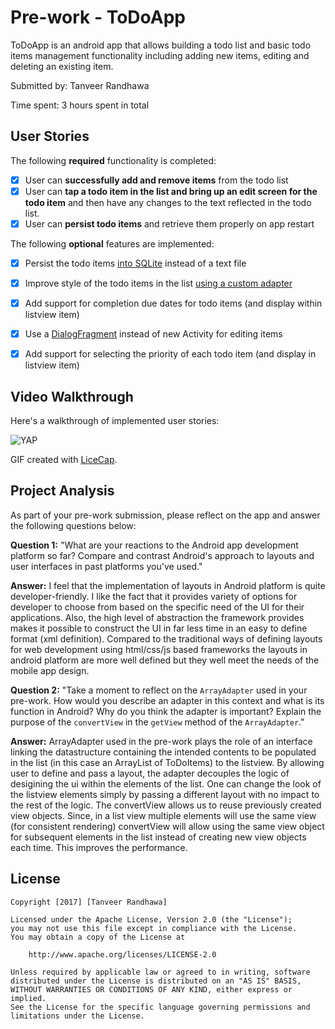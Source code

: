 # Pre-work - ToDoApp

ToDoApp is an android app that allows building a todo list and basic todo items management functionality including adding new items, editing and deleting an existing item.

Submitted by: Tanveer Randhawa

Time spent: 3 hours spent in total

## User Stories

The following **required** functionality is completed:

* [x] User can **successfully add and remove items** from the todo list
* [x] User can **tap a todo item in the list and bring up an edit screen for the todo item** and then have any changes to the text reflected in the todo list.
* [x] User can **persist todo items** and retrieve them properly on app restart

The following **optional** features are implemented:

* [x] Persist the todo items [into SQLite](http://guides.codepath.com/android/Persisting-Data-to-the-Device#sqlite) instead of a text file
* [x] Improve style of the todo items in the list [using a custom adapter](http://guides.codepath.com/android/Using-an-ArrayAdapter-with-ListView)
* [x] Add support for completion due dates for todo items (and display within listview item)
* [x] Use a [DialogFragment](http://guides.codepath.com/android/Using-DialogFragment) instead of new Activity for editing items
* [x] Add support for selecting the priority of each todo item (and display in listview item)



## Video Walkthrough 

Here's a walkthrough of implemented user stories:

![YAP](http://imgur.com/6Cifm2V.gif)

GIF created with [LiceCap](http://www.cockos.com/licecap/).

## Project Analysis

As part of your pre-work submission, please reflect on the app and answer the following questions below:

**Question 1:** "What are your reactions to the Android app development platform so far? Compare and contrast Android's approach to layouts and user interfaces in past platforms you've used."

**Answer:** I feel that the implementation of layouts in Android platform is quite developer-friendly. I like the fact that it provides variety of options for developer to choose from based on the specific need of the UI for their applications. Also, the high level of abstraction the framework provides makes it possible to construct the UI in far less time in an easy to define format (xml definition). Compared to the traditional ways of defining layouts for web development using html/css/js based frameworks the layouts in android platform are more well defined but they well meet the needs of the mobile app design.

**Question 2:** "Take a moment to reflect on the `ArrayAdapter` used in your pre-work. How would you describe an adapter in this context and what is its function in Android? Why do you think the adapter is important? Explain the purpose of the `convertView` in the `getView` method of the `ArrayAdapter`."

**Answer:** ArrayAdapter used in the pre-work plays the role of an interface linking the datastructure containing the intended contents to be populated in the list (in this case an ArrayList of ToDoItems) to the listview. By allowing user to define and pass a layout, the adapter decouples the logic of desigining the ui within the elements of the list. One can change the look of the listview elements simply by passing a different layout with no impact to the rest of the logic.
The convertView allows us to reuse previously created view objects. Since, in a list view multiple elements will use the same view (for consistent rendering) convertView will allow using the same view object for subsequent elements in the list instead of creating new view objects each time. This improves the performance.

## License

    Copyright [2017] [Tanveer Randhawa]

    Licensed under the Apache License, Version 2.0 (the "License");
    you may not use this file except in compliance with the License.
    You may obtain a copy of the License at

        http://www.apache.org/licenses/LICENSE-2.0

    Unless required by applicable law or agreed to in writing, software
    distributed under the License is distributed on an "AS IS" BASIS,
    WITHOUT WARRANTIES OR CONDITIONS OF ANY KIND, either express or implied.
    See the License for the specific language governing permissions and
    limitations under the License.

